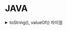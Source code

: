 # JAVA

<details>
<summary>toString(), valueOf() 차이점</summary>
<div mardown="1">
  
> toString() 메서드는 매개변수를 받지않아 객체를 생성후 사용해야한다 -> a.toString()  
> a = null일때 NPE 발생  
> valueOf() 매개변수가 null 일때 "null"로 반환해준다.
</details>
